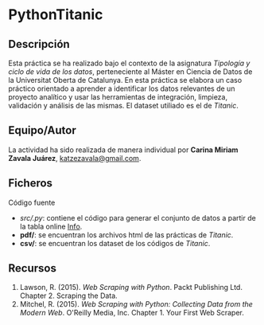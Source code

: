 # PythonTitanic

## Descripción

Esta práctica se ha realizado bajo el contexto de la asignatura _Tipología y ciclo de vida de los datos_, perteneciente al Máster en Ciencia de Datos de la Universitat Oberta de Catalunya. En esta práctica se elabora un caso práctico orientado a aprender a identificar los datos relevantes de un proyecto analítico y usar las herramientas de integración, limpieza,
validación y análisis de las mismas. El dataset utiliado es el de _Titanic_.

## Equipo/Autor

La actividad ha sido realizada de manera individual por **Carina Miriam Zavala Juárez**, katzezavala@gmail.com.

## Ficheros

Código fuente
* *src/.*py**: contiene el código para generar el conjunto de datos a partir de la tabla online [Info](https://info.aserca.gob.mx/Porcinos/gp_granja.asp).
* **pdf/**: se encuentran los archivos html de las prácticas de _Titanic_.
* **csv/**: se encuentran los dataset de los códigos de _Titanic_.

## Recursos

1. Lawson, R. (2015). _Web Scraping with Python_. Packt Publishing Ltd. Chapter 2. Scraping the Data.
2. Mitchel, R. (2015). _Web Scraping with Python: Collecting Data from the Modern Web_. O'Reilly Media, Inc. Chapter 1. Your First Web Scraper.
